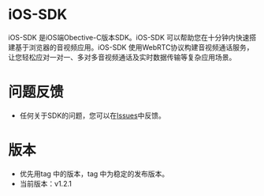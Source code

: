 # iOS-SDK

iOS-SDK 是iOS端Obective-C版本SDK。iOS-SDK 可以帮助您在十分钟内快速搭建基于浏览器的音视频应用。iOS-SDK 使用WebRTC协议构建音视频通话服务，让您轻松应对一对一、多对多音视频通话及实时数据传输等复杂应用场景。   

# 问题反馈
* 任何关于SDK的问题，您可以在[Issues](https://github.com/VideoCloudTeam/iOS-SDK/issues/new)中反馈。   


# 版本
* 优先用tag 中的版本，tag 中为稳定的发布版本。
* 当前版本：v1.2.1
